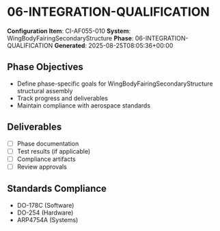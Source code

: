 # 06-INTEGRATION-QUALIFICATION

**Configuration Item**: CI-AF055-010
**System**: WingBodyFairingSecondaryStructure
**Phase**: 06-INTEGRATION-QUALIFICATION
**Generated**: 2025-08-25T08:05:36+00:00

## Phase Objectives
- Define phase-specific goals for WingBodyFairingSecondaryStructure structural assembly
- Track progress and deliverables
- Maintain compliance with aerospace standards

## Deliverables
- [ ] Phase documentation
- [ ] Test results (if applicable)
- [ ] Compliance artifacts
- [ ] Review approvals

## Standards Compliance
- DO-178C (Software)
- DO-254 (Hardware)
- ARP4754A (Systems)

